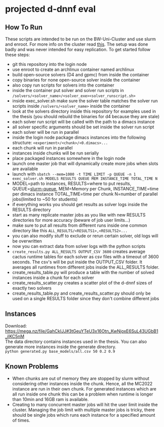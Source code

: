 # projected d-dnnf eval 
## How To Run
These scripts are intended to be run on the BW-Uni-Cluster and use slurm and enroot.
For more info on the cluster read [this](https://wiki.bwhpc.de/e/BwUniCluster2.0).
The setup was done badly and was never intended for easy replication.
To get started follow these steps:
- git this repository into the login node
- use enroot to create an archlinux container named archlinux
- build open-source solvers (D4 and gpmc) from inside the container
- copy binaries for none open-source solver inside the container
- also copy run scripts for solvers into the container
- inside the container put solver and solver run scripts in `/solvers/<solver_name>/<solver_exe><solver_runscript.sh>`
- inside exec_solver.sh make sure the solver table matches the solver run scripts inside `/solvers/<solver_name>` inside the container 
- look at the solvers directory inside this repository for examples used in the thesis (you should rebuild the binaries for d4 because they are stale)
- each solver run script will be called with the path to a dimacs instance
- all solver specific arguments should be set inside the solver run script
- each solver will be run in parallel
- inside the login node package dimacs instances into the following structure:
    `<experiment>/<chunk>/<0.dimacs>...`
- each chunk will run in parallel 
- instances inside chunks will be run serially
- place packaged instances somewhere in the login node
- launch one master job that will dynamically create more jobs when slots are available
- launch with `sbatch --mem=1000 -t TIME_LIMIT -p QUEUE -n 1 exec_solver.sh MODELS RESULTS QUEUE MEM INSTANCE_TIME TOTAL_TIME N`
- MODEL=path to instances, RESULTS=where to put results, QUEUE=[slurm-queue](https://wiki.bwhpc.de/e/BwUniCluster2.0/Batch_Queues), MEM=Memory per Chunk,
    INSTANCE_TIME=time per dimacs instance TOTAL_TIME=time per chunk N=number of parallel jobs(limited to ~50 for students)
- if everything works you should get results as solver logs inside the RESULTS directory
- start as many replicate master jobs as you like with new RESULTS directories for more accuracy (beware of job user limits...)
- make sure to put all results from different runs inside one common directory like this `ALL_RESULTS/<RESULTS1>,<RESULTS2>...`
- you can also modify stuff to exclude or rerun certain solver, old logs will be overwritten
- now you can extract data from solver logs with the python scripts
- `create_results.py ALL_RESULTS OUTPUT_CSV 3600` creates average cactus runtime tables for 
    each solver as csv files with a timeout of 3600 seconds. The csv's will be put inside the OUTPUT_CSV folder. 
    It averages all runtimes from different jobs inside the ALL_RESULTS folder.
- create_results_table.py will produce a table with the number of solved instances inside a chunk for each solver
- create_results_scatter.py creates a scatter plot of the d-dnnf sizes of exactly two solvers 
- create_results_table.py and create_results_scatter.py should only be used on a single RESULTS folder since they don't combine different jobs  
## Instances
Download:  
https://mega.nz/file/GahCkIJJ#3tGeuYTeU3x16Otn_KwNjoxE6SuL43UGbB1_ilKC5nM  
The data directory contains instances used in the thesis.
You can also generate more instances inside the generate directory.  
`python generated.py base_models/all.csv 50 0.2 0.9`
## Known Problems
- When chunks are out of memory they are stopped by slurm without considering other instances inside the chunk. 
Hence, all the MC2022 instance are run in their own chunk. For generated instances which are all run inside one chunk
this can be a problem when runtime is longer than 10min and 16GB ram is available.
- Creating to many concurrent master jobs will hit the user limit inside the cluster.
Managing the job limit with multiple master jobs is tricky, 
there should be single jobs which runs each instance for a specified amount of times.



